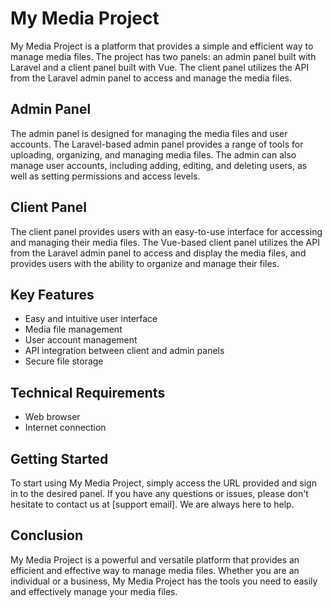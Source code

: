 # My Media Project

My Media Project is a platform that provides a simple and efficient way to manage media files. The project has two panels: an admin panel built with Laravel and a client panel built with Vue. The client panel utilizes the API from the Laravel admin panel to access and manage the media files.

## Admin Panel 

The admin panel is designed for managing the media files and user accounts. The Laravel-based admin panel provides a range of tools for uploading, organizing, and managing media files. The admin can also manage user accounts, including adding, editing, and deleting users, as well as setting permissions and access levels.

## Client Panel 

The client panel provides users with an easy-to-use interface for accessing and managing their media files. The Vue-based client panel utilizes the API from the Laravel admin panel to access and display the media files, and provides users with the ability to organize and manage their files.

## Key Features 

- Easy and intuitive user interface
- Media file management 
- User account management 
- API integration between client and admin panels 
- Secure file storage 

## Technical Requirements 

- Web browser 
- Internet connection 

## Getting Started 

To start using My Media Project, simply access the URL provided and sign in to the desired panel. If you have any questions or issues, please don't hesitate to contact us at [support email]. We are always here to help. 

## Conclusion 

My Media Project is a powerful and versatile platform that provides an efficient and effective way to manage media files. Whether you are an individual or a business, My Media Project has the tools you need to easily and effectively manage your media files.

